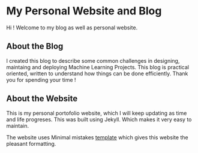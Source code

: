 # My Personal Website and Blog

Hi !
Welcome to my blog as well as personal website.

## About the Blog

I created this blog to describe some common challenges in designing, maintaing and deploying Machine Learning Projects.
This blog is practical oriented, written to understand how things can be done efficiently.
Thank you for spending your time !

## About the Website

This is my personal portofolio website, which I will keep updating as time and life progreses.
This was built using Jekyll. Which makes it very easy to maintain.

The website uses Minimal mistakes [template](https://github.com/mmistakes/mm-github-pages-starter/generate)
which gives this website the pleasant formatting.
